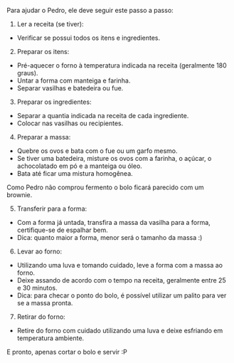 Para ajudar o Pedro, ele deve seguir este passo a passo:

1. Ler a receita (se tiver):
  - Verificar se possui todos os itens e ingredientes.
2. Preparar os itens:
  - Pré-aquecer o forno à temperatura indicada na receita (geralmente 180 graus).
  - Untar a forma com manteiga e farinha.
  - Separar vasilhas e batedeira ou fue.
3. Preparar os ingredientes:
  - Separar a quantia indicada na receita de cada ingrediente.
  - Colocar nas vasilhas ou recipientes.
4. Preparar a massa:
  - Quebre os ovos e bata com o fue ou um garfo mesmo.
  - Se tiver uma batedeira, misture os ovos com a farinha, o açúcar, o achocolatado em pó e a manteiga ou óleo.
  - Bata até ficar uma mistura homogênea.

Como Pedro não comprou fermento o bolo ficará parecido com um brownie.

5. Transferir para a forma:
  - Com a forma já untada, transfira a massa da vasilha para a forma, certifique-se de espalhar bem.
  - Dica: quanto maior a forma, menor será o tamanho da massa :)
6. Levar ao forno:
  - Utilizando uma luva e tomando cuidado, leve a forma com a massa ao forno.
  - Deixe assando de acordo com o tempo na receita, geralmente entre 25 e 30 minutos.
  - Dica: para checar o ponto do bolo, é possível utilizar um palito para ver se a massa pronta.
7. Retirar do forno:
  - Retire do forno com cuidado utilizando uma luva e deixe esfriando em temperatura ambiente.

E pronto, apenas cortar o bolo e servir :P
